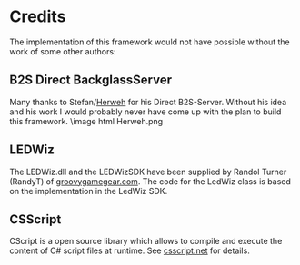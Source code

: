 ﻿Credits
=======

The implementation of this framework would not have possible without the work of some other authors:

B2S Direct BackglassServer
--------------------------
Many thanks to Stefan/<a href="http://www.vpforums.org/index.php?showuser=57523">Herweh</a> for his Direct B2S-Server. Without his idea and his work I would probably never have come up with the plan to build this framework.
\image html Herweh.png

LEDWiz
------
The LEDWiz.dll and the LEDWizSDK have  been supplied by Randol Turner (RandyT) of <a href="http://groovygamegear.com">groovygamegear.com</a>.
The code for the LedWiz class is based on the implementation in the LedWiz SDK.

CSScript
--------
CScript is a open source library which allows to compile and execute the content of C# script files at runtime. See <a href="http://www.csscript.net">csscript.net</a> for details.
